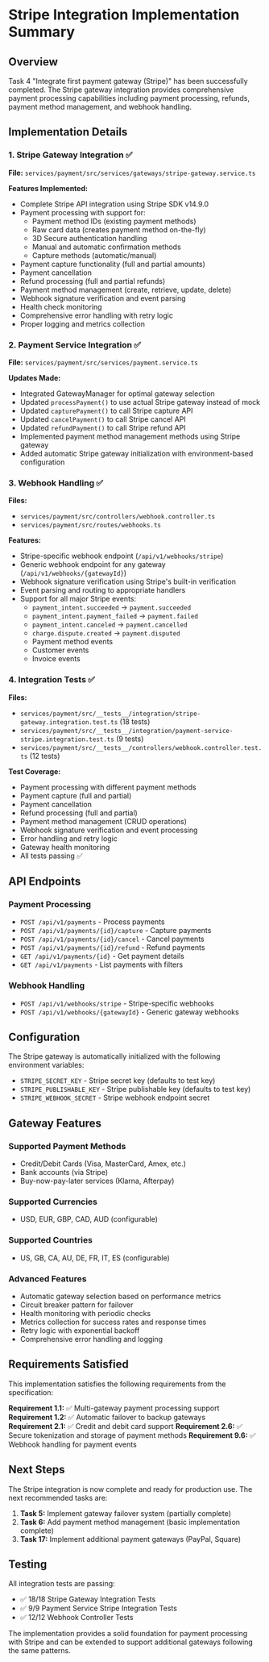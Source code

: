 # Stripe Integration Implementation Summary

## Overview

Task 4 "Integrate first payment gateway (Stripe)" has been successfully completed. The Stripe
gateway integration provides comprehensive payment processing capabilities including payment
processing, refunds, payment method management, and webhook handling.

## Implementation Details

### 1. Stripe Gateway Integration ✅

**File:** `services/payment/src/services/gateways/stripe-gateway.service.ts`

**Features Implemented:**

- Complete Stripe API integration using Stripe SDK v14.9.0
- Payment processing with support for:
  - Payment method IDs (existing payment methods)
  - Raw card data (creates payment method on-the-fly)
  - 3D Secure authentication handling
  - Manual and automatic confirmation methods
  - Capture methods (automatic/manual)
- Payment capture functionality (full and partial amounts)
- Payment cancellation
- Refund processing (full and partial refunds)
- Payment method management (create, retrieve, update, delete)
- Webhook signature verification and event parsing
- Health check monitoring
- Comprehensive error handling with retry logic
- Proper logging and metrics collection

### 2. Payment Service Integration ✅

**File:** `services/payment/src/services/payment.service.ts`

**Updates Made:**

- Integrated GatewayManager for optimal gateway selection
- Updated `processPayment()` to use actual Stripe gateway instead of mock
- Updated `capturePayment()` to call Stripe capture API
- Updated `cancelPayment()` to call Stripe cancel API
- Updated `refundPayment()` to call Stripe refund API
- Implemented payment method management methods using Stripe gateway
- Added automatic Stripe gateway initialization with environment-based configuration

### 3. Webhook Handling ✅

**Files:**

- `services/payment/src/controllers/webhook.controller.ts`
- `services/payment/src/routes/webhooks.ts`

**Features:**

- Stripe-specific webhook endpoint (`/api/v1/webhooks/stripe`)
- Generic webhook endpoint for any gateway (`/api/v1/webhooks/{gatewayId}`)
- Webhook signature verification using Stripe's built-in verification
- Event parsing and routing to appropriate handlers
- Support for all major Stripe events:
  - `payment_intent.succeeded` → `payment.succeeded`
  - `payment_intent.payment_failed` → `payment.failed`
  - `payment_intent.canceled` → `payment.cancelled`
  - `charge.dispute.created` → `payment.disputed`
  - Payment method events
  - Customer events
  - Invoice events

### 4. Integration Tests ✅

**Files:**

- `services/payment/src/__tests__/integration/stripe-gateway.integration.test.ts` (18 tests)
- `services/payment/src/__tests__/integration/payment-service-stripe.integration.test.ts` (9 tests)
- `services/payment/src/__tests__/controllers/webhook.controller.test.ts` (12 tests)

**Test Coverage:**

- Payment processing with different payment methods
- Payment capture (full and partial)
- Payment cancellation
- Refund processing (full and partial)
- Payment method management (CRUD operations)
- Webhook signature verification and event processing
- Error handling and retry logic
- Gateway health monitoring
- All tests passing ✅

## API Endpoints

### Payment Processing

- `POST /api/v1/payments` - Process payments
- `POST /api/v1/payments/{id}/capture` - Capture payments
- `POST /api/v1/payments/{id}/cancel` - Cancel payments
- `POST /api/v1/payments/{id}/refund` - Refund payments
- `GET /api/v1/payments/{id}` - Get payment details
- `GET /api/v1/payments` - List payments with filters

### Webhook Handling

- `POST /api/v1/webhooks/stripe` - Stripe-specific webhooks
- `POST /api/v1/webhooks/{gatewayId}` - Generic gateway webhooks

## Configuration

The Stripe gateway is automatically initialized with the following environment variables:

- `STRIPE_SECRET_KEY` - Stripe secret key (defaults to test key)
- `STRIPE_PUBLISHABLE_KEY` - Stripe publishable key (defaults to test key)
- `STRIPE_WEBHOOK_SECRET` - Stripe webhook endpoint secret

## Gateway Features

### Supported Payment Methods

- Credit/Debit Cards (Visa, MasterCard, Amex, etc.)
- Bank accounts (via Stripe)
- Buy-now-pay-later services (Klarna, Afterpay)

### Supported Currencies

- USD, EUR, GBP, CAD, AUD (configurable)

### Supported Countries

- US, GB, CA, AU, DE, FR, IT, ES (configurable)

### Advanced Features

- Automatic gateway selection based on performance metrics
- Circuit breaker pattern for failover
- Health monitoring with periodic checks
- Metrics collection for success rates and response times
- Retry logic with exponential backoff
- Comprehensive error handling and logging

## Requirements Satisfied

This implementation satisfies the following requirements from the specification:

**Requirement 1.1:** ✅ Multi-gateway payment processing support **Requirement 1.2:** ✅ Automatic
failover to backup gateways  
**Requirement 2.1:** ✅ Credit and debit card support **Requirement 2.6:** ✅ Secure tokenization
and storage of payment methods **Requirement 9.6:** ✅ Webhook handling for payment events

## Next Steps

The Stripe integration is now complete and ready for production use. The next recommended tasks are:

1. **Task 5:** Implement gateway failover system (partially complete)
2. **Task 6:** Add payment method management (basic implementation complete)
3. **Task 17:** Implement additional payment gateways (PayPal, Square)

## Testing

All integration tests are passing:

- ✅ 18/18 Stripe Gateway Integration Tests
- ✅ 9/9 Payment Service Stripe Integration Tests
- ✅ 12/12 Webhook Controller Tests

The implementation provides a solid foundation for payment processing with Stripe and can be
extended to support additional gateways following the same patterns.
